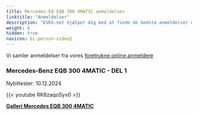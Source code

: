 ```yaml
---
title: Mercedes-EQ EQB 300 4MATIC anmeldelser
linktitle: "Anmeldelser"
description: "EVKX.net hjælper dig med at finde de bedste anmeldelser af denne model."
weight: 6
hidden: true
navicon: bi-person-video2
---
```

Vi samler anmeldelser fra vores [foretrukne online anmeldere](../../../../../guides/evreviewers/)

<div class="container text-center shadow p-2 pe-4 mb-5 bg-body-tertiary rounded border">
<h3>Mercedes-Benz EQB 300 4MATIC   - DEL 1</h3>
<p>Nybiltester: 10.12.2024</p>

{{< youtube RK8zaqoSyv0 >}}

</div>
<div class="mt-3 mb-3">
<a href="../gallery/" class="text-decoration-none text-black">
<strong><i class="bi-arrow-left"></i>Galleri  </strong>
</a>
<a href="../" class="text-decoration-none text-black float-end">
<strong>Mercedes EQB 300 4MATIC <i class="bi-arrow-right"></i></strong>
</a>
</div>
